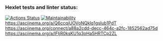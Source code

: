 ### Hexlet tests and linter status:
[![Actions Status](https://github.com/Asankhey/python-project-49/actions/workflows/hexlet-check.yml/badge.svg)](https://github.com/Asankhey/python-project-49/actions)
[![Maintainability](https://api.codeclimate.com/v1/badges/daed4b2aed51284a46a6/maintainability)](https://codeclimate.com/github/Asankhey/python-project-49/maintainability)
https://asciinema.org/a/Q6ccqjUOVoNQklq1gsIub1PdT
https://asciinema.org/connect/a88a2cdd-decc-464c-a2fc-1852562ad75d
https://asciinema.org/a/lFIjR0ksKU1q3oHa5HRTCp2ZL
